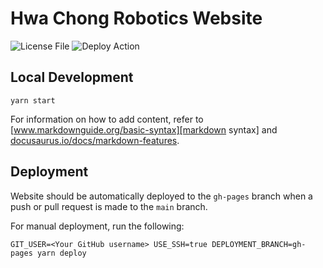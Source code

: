 # Hwa Chong Robotics Website

![![License File][]][license]
![![Deploy Action][]][deploy status]

## Local Development

```console
yarn start
```

For information on how to add content, refer to
[www.markdownguide.org/basic-syntax][markdown syntax] and
[docusaurus.io/docs/markdown-features][docusaurus markdown syntax].

## Deployment

Website should be automatically deployed to the `gh-pages` branch when a push or
pull request is made to the `main` branch.

For manual deployment, run the following:

```console
GIT_USER=<Your GitHub username> USE_SSH=true DEPLOYMENT_BRANCH=gh-pages yarn deploy
```

[license file]: https://github.com/hwachongrobo/hwachongrobo.github.io/blob/main/LICENSE
[license]: https://img.shields.io/github/license/hwachongrobo/hwachongrobo.github.io
[deploy action]: https://github.com/hwachongrobo/hwachongrobo.github.io/actions/workflows/deploy.yml
[deploy status]: https://img.shields.io/github/workflow/status/hwachongrobo/hwachongrobo.github.io/deploy
[markdown syntax]: https://www.markdownguide.org/basic-syntax
[docusaurus markdown syntax]: https://docusaurus.io/docs/markdown-features
